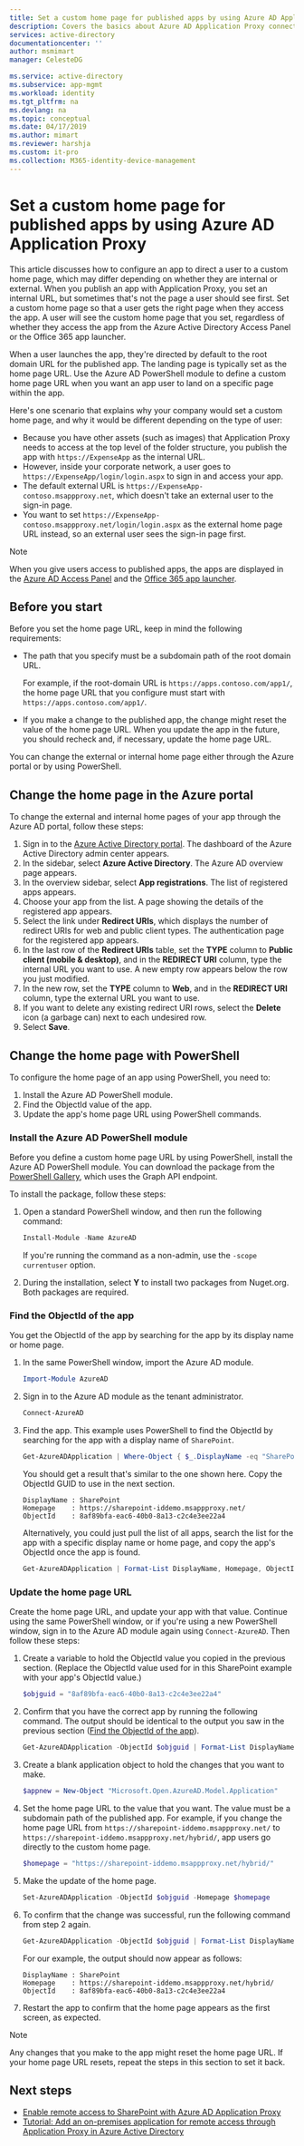 ```yaml
---
title: Set a custom home page for published apps by using Azure AD Application Proxy | Microsoft Docs
description: Covers the basics about Azure AD Application Proxy connectors
services: active-directory
documentationcenter: ''
author: msmimart
manager: CelesteDG

ms.service: active-directory
ms.subservice: app-mgmt
ms.workload: identity
ms.tgt_pltfrm: na
ms.devlang: na
ms.topic: conceptual
ms.date: 04/17/2019
ms.author: mimart
ms.reviewer: harshja
ms.custom: it-pro
ms.collection: M365-identity-device-management
---
```

# Set a custom home page for published apps by using Azure AD Application Proxy

This article discusses how to configure an app to direct a user to a custom home page, which may differ depending on whether they are internal or external. When you publish an app with Application Proxy, you set an internal URL, but sometimes that's not the page a user should see first. Set a custom home page so that a user gets the right page when they access the app. A user will see the custom home page that you set, regardless of whether they access the app from the Azure Active Directory Access Panel or the Office 365 app launcher.

When a user launches the app, they're directed by default to the root domain URL for the published app. The landing page is typically set as the home page URL. Use the Azure AD PowerShell module to define a custom home page URL when you want an app user to land on a specific page within the app.

Here's one scenario that explains why your company would set a custom home page, and why it would be different depending on the type of user:

- Because you have other assets (such as images) that Application Proxy needs to access at the top level of the folder structure, you publish the app with `https://ExpenseApp` as the internal URL.
- However, inside your corporate network, a user goes to `https://ExpenseApp/login/login.aspx` to sign in and access your app.
- The default external URL is `https://ExpenseApp-contoso.msappproxy.net`, which doesn't take an external user to the sign-in page.
- You want to set `https://ExpenseApp-contoso.msappproxy.net/login/login.aspx` as the external home page URL instead, so an external user sees the sign-in page first.

>[!NOTE]
>When you give users access to published apps, the apps are displayed in the [Azure AD Access Panel](../user-help/my-apps-portal-end-user-access.md) and the [Office 365 app launcher](https://www.microsoft.com/microsoft-365/blog/2016/09/27/introducing-the-new-office-365-app-launcher/).

## Before you start

Before you set the home page URL, keep in mind the following requirements:

- The path that you specify must be a subdomain path of the root domain URL.

  For example, if the root-domain URL is `https://apps.contoso.com/app1/`, the home page URL that you configure must start with `https://apps.contoso.com/app1/`.

- If you make a change to the published app, the change might reset the value of the home page URL. When you update the app in the future, you should recheck and, if necessary, update the home page URL.

You can change the external or internal home page either through the Azure portal or by using PowerShell.

## Change the home page in the Azure portal

To change the external and internal home pages of your app through the Azure AD portal, follow these steps:

1. Sign in to the [Azure Active Directory portal](https://aad.portal.azure.com/). The dashboard of the Azure Active Directory admin center appears.
2. In the sidebar, select **Azure Active Directory**. The Azure AD overview page appears.
3. In the overview sidebar, select **App registrations**. The list of registered apps appears.
4. Choose your app from the list. A page showing the details of the registered app appears.
5. Select the link under **Redirect URIs**, which displays the number of redirect URIs for web and public client types. The authentication page for the registered app appears.
6. In the last row of the **Redirect URIs** table, set the **TYPE** column to **Public client (mobile & desktop)**, and in the **REDIRECT URI** column, type the internal URL you want to use. A new empty row appears below the row you just modified.
7. In the new row, set the **TYPE** column to **Web**, and in the **REDIRECT URI** column, type the external URL you want to use.
8. If you want to delete any existing redirect URI rows, select the **Delete** icon (a garbage can) next to each undesired row.
9. Select **Save**.

## Change the home page with PowerShell

To configure the home page of an app using PowerShell, you need to:

1. Install the Azure AD PowerShell module.
2. Find the ObjectId value of the app.
3. Update the app's home page URL using PowerShell commands.

### Install the Azure AD PowerShell module

Before you define a custom home page URL by using PowerShell, install the Azure AD PowerShell module. You can download the package from the [PowerShell Gallery](https://www.powershellgallery.com/packages/AzureAD/2.0.2.16), which uses the Graph API endpoint.

To install the package, follow these steps:

1. Open a standard PowerShell window, and then run the following command:

   ```powershell
   Install-Module -Name AzureAD
   ```

    If you're running the command as a non-admin, use the `-scope currentuser` option.

2. During the installation, select **Y** to install two packages from Nuget.org. Both packages are required.

### Find the ObjectId of the app

You get the ObjectId of the app by searching for the app by its display name or home page.

1. In the same PowerShell window, import the Azure AD module.

   ```powershell
   Import-Module AzureAD
   ```

2. Sign in to the Azure AD module as the tenant administrator.

   ```powershell
   Connect-AzureAD
   ```

3. Find the app. This example uses PowerShell to find the ObjectId by searching for the app with a display name of `SharePoint`.

   ```powershell
   Get-AzureADApplication | Where-Object { $_.DisplayName -eq "SharePoint" } | Format-List DisplayName, Homepage, ObjectId
   ```

   You should get a result that's similar to the one shown here. Copy the ObjectId GUID to use in the next section.

   ```console
   DisplayName : SharePoint
   Homepage    : https://sharepoint-iddemo.msappproxy.net/
   ObjectId    : 8af89bfa-eac6-40b0-8a13-c2c4e3ee22a4
   ```

   Alternatively, you could just pull the list of all apps, search the list for the app with a specific display name or home page, and copy the app's ObjectId once the app is found.

   ```powershell
   Get-AzureADApplication | Format-List DisplayName, Homepage, ObjectId
   ```

### Update the home page URL

Create the home page URL, and update your app with that value. Continue using the same PowerShell window, or if you're using a new PowerShell window, sign in to the Azure AD module again using `Connect-AzureAD`. Then follow these steps:

1. Create a variable to hold the ObjectId value you copied in the previous section. (Replace the ObjectId value used for in this SharePoint example with your app's ObjectId value.)

   ```powershell
   $objguid = "8af89bfa-eac6-40b0-8a13-c2c4e3ee22a4"
   ```

2. Confirm that you have the correct app by running the following command. The output should be identical to the output you saw in the previous section ([Find the ObjectId of the app](#find-the-objectid-of-the-app)).

   ```powershell
   Get-AzureADApplication -ObjectId $objguid | Format-List DisplayName, Homepage, ObjectId
   ```

3. Create a blank application object to hold the changes that you want to make.

   ```powershell
   $appnew = New-Object "Microsoft.Open.AzureAD.Model.Application"
   ```

4. Set the home page URL to the value that you want. The value must be a subdomain path of the published app. For example, if you change the home page URL from `https://sharepoint-iddemo.msappproxy.net/` to `https://sharepoint-iddemo.msappproxy.net/hybrid/`, app users go directly to the custom home page.

   ```powershell
   $homepage = "https://sharepoint-iddemo.msappproxy.net/hybrid/"
   ```

5. Make the update of the home page.

   ```powershell
   Set-AzureADApplication -ObjectId $objguid -Homepage $homepage
   ```

6. To confirm that the change was successful, run the following command from step 2 again.

   ```powershell
   Get-AzureADApplication -ObjectId $objguid | Format-List DisplayName, Homepage, ObjectId
   ```

   For our example, the output should now appear as follows:

   ```console
   DisplayName : SharePoint
   Homepage    : https://sharepoint-iddemo.msappproxy.net/hybrid/
   ObjectId    : 8af89bfa-eac6-40b0-8a13-c2c4e3ee22a4
   ```

7. Restart the app to confirm that the home page appears as the first screen, as expected.

>[!NOTE]
>Any changes that you make to the app might reset the home page URL. If your home page URL resets, repeat the steps in this section to set it back.

## Next steps

- [Enable remote access to SharePoint with Azure AD Application Proxy](application-proxy-integrate-with-sharepoint-server.md)
- [Tutorial: Add an on-premises application for remote access through Application Proxy in Azure Active Directory](application-proxy-add-on-premises-application.md)